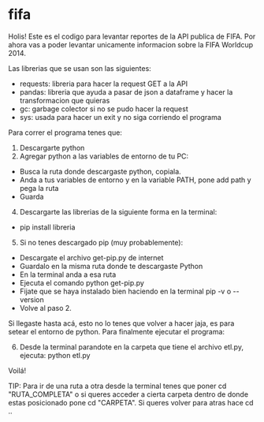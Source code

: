 # fifa

Holis! Este es el codigo para levantar reportes de la API publica de FIFA. Por ahora vas a poder levantar unicamente informacion sobre la FIFA Worldcup 2014. 

Las librerias que se usan son las siguientes:
- requests: libreria para hacer la request GET a la API
- pandas: libreria que ayuda a pasar de json a dataframe y hacer la transformacion que quieras
- gc: garbage colector si no se pudo hacer la request
- sys: usada para hacer un exit y no siga corriendo el programa

Para correr el programa tenes que:
1. Descargarte python
2. Agregar python a las variables de entorno de tu PC:
 - Busca la ruta donde descargaste python, copiala.
 - Anda a tus variables de entorno y en la variable PATH, pone add path y pega la ruta
 - Guarda
4. Descargarte las librerias de la siguiente forma en la terminal:
 - pip install libreria
5. Si no tenes descargado pip (muy probablemente):
 - Descargate el archivo get-pip.py de internet
 - Guardalo en la misma ruta donde te descargaste Python
 - En la terminal anda a esa ruta
 - Ejecuta el comando python get-pip.py
 - Fijate que se haya instalado bien haciendo en la terminal pip -v o --version
 - Volve al paso 2.

Si llegaste hasta acá, esto no lo tenes que volver a hacer jaja, es para setear el entorno de python. Para finalmente ejecutar el programa:

6. Desde la terminal parandote en la carpeta que tiene el archivo etl.py, ejecuta: python etl.py

Voilá!

TIP: Para ir de una ruta a otra desde la terminal tenes que poner cd "RUTA_COMPLETA" o si queres acceder a cierta carpeta dentro de donde estas posicionado pone cd "CARPETA". Si queres volver para atras hace cd ..
